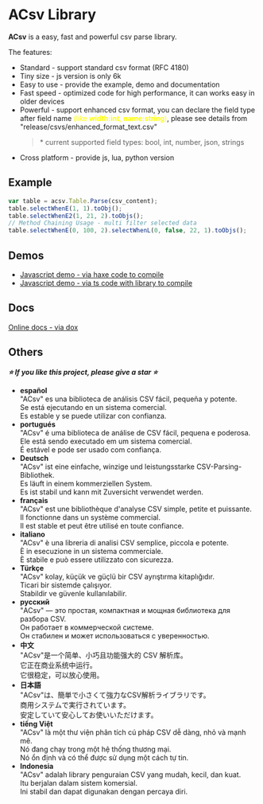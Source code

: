 ACsv Library
================
**ACsv** is a easy, fast and powerful csv parse library.  

The features:
* Standard - support standard csv format (RFC 4180)
* Tiny size - js version is only 6k
* Easy to use - provide the example, demo and documentation
* Fast speed - optimized code for high performance, it can works easy in older devices
* Powerful - support enhanced csv format, you can declare the field type after field name <font color='yellow'>(like <b>width:int</b>, <b>name:string</b>)</font>, please see details from "release/csvs/enhanced_format_text.csv"  
	> \* current supported field types: bool, int, number, json, strings
* Cross platform - provide js, lua, python version 
  

Example
----------------
```javascript
var table = acsv.Table.Parse(csv_content);
table.selectWhenE(1, 1).toObj();
table.selectWhenE2(1, 21, 2).toObjs();
// Method Chaining Usage - multi filter selected data
table.selectWhenE(0, 100, 2).selectWhenL(0, false, 22, 1).toObjs();
```

Demos 
----------------
* [Javascript demo - via haxe code to compile](https://amin2312.github.io/ACsv/release/demos/demo.hx.html)
* [Javascript demo - via ts code with library to compile](https://amin2312.github.io/ACsv/release/demos/demo.ts.html)

Docs
----------------
[Online docs - via dox](https://amin2312.github.io/ACsv/release/docs/hx/index.html)

Others
----------------
***⭐ If you like this project, please give a star ⭐***
+ **español**  
"ACsv" es una biblioteca de análisis CSV fácil, pequeña y potente.  
Se está ejecutando en un sistema comercial.  
Es estable y se puede utilizar con confianza.
+ **portugués**  
"ACsv" é uma biblioteca de análise de CSV fácil, pequena e poderosa.  
Ele está sendo executado em um sistema comercial.  
É estável e pode ser usado com confiança.
+ **Deutsch**  
"ACsv" ist eine einfache, winzige und leistungsstarke CSV-Parsing-Bibliothek.  
Es läuft in einem kommerziellen System.  
Es ist stabil und kann mit Zuversicht verwendet werden.
+ **français**  
"ACsv" est une bibliothèque d'analyse CSV simple, petite et puissante.  
Il fonctionne dans un système commercial.  
Il est stable et peut être utilisé en toute confiance.
+ **italiano**  
"ACsv" è una libreria di analisi CSV semplice, piccola e potente.  
È in esecuzione in un sistema commerciale.  
È stabile e può essere utilizzato con sicurezza.
+ **Türkçe**  
"ACsv" kolay, küçük ve güçlü bir CSV ayrıştırma kitaplığıdır.  
Ticari bir sistemde çalışıyor.  
Stabildir ve güvenle kullanılabilir.
+ **русский**  
"ACsv" — это простая, компактная и мощная библиотека для разбора CSV.  
Он работает в коммерческой системе.  
Он стабилен и может использоваться с уверенностью.
+ **中文**  
"ACsv"是一个简单、小巧且功能强大的 CSV 解析库。   
它正在商业系统中运行。  
它很稳定，可以放心使用。
+ **日本語**  
"ACsv"は、簡単で小さくて強力なCSV解析ライブラリです。  
商用システムで実行されています。  
安定していて安心してお使いいただけます。
+ **tiếng Việt**  
"ACsv" là một thư viện phân tích cú pháp CSV dễ dàng, nhỏ và mạnh mẽ.  
Nó đang chạy trong một hệ thống thương mại.  
Nó ổn định và có thể được sử dụng một cách tự tin.
+ **Indonesia**  
"ACsv" adalah library penguraian CSV yang mudah, kecil, dan kuat.  
Itu berjalan dalam sistem komersial.  
Ini stabil dan dapat digunakan dengan percaya diri.
